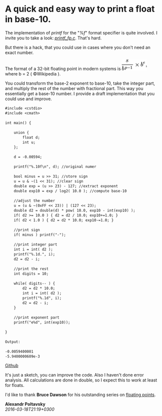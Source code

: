
# A quick and easy way to print a float in base-10.

  The implementation of *printf* for the "*%f*" format specifier is quite involved. 
  I invite you to take a look: [*printf_fp.c*](https://gcc.gnu.org/bugzilla/attachment.cgi?id=24137). That's hard.

  But there is a hack, that you could use in cases where you don't need an exact number.

  The format of a 32-bit floating point in modern systems is 
  ![float format](images/fp-format.png "Floating point number format") where b = 2 ( &copy;Wikipedia ).

  You could transform the base-2 exponent to base-10, take the integer part, and multiply the rest of the number with 
  fractional part. This way you essentially get a base-10 number. I provide a draft implementation that you could use
  and improve.

    #include <cstdio>
    #include <cmath>

    int main() {

        union {
            float d;
            int u;
        };

        d = -0.00594;
        
        printf("%.10f\n", d); //original numer
        
        bool minus = u >> 31; //store sign
        u = u & ~(1 << 31); //clear sign
        double exp = (u >> 23) - 127; //extract exponent
        double exp10 = exp / log2( 10.0 ); //compute base-10

        //adjust the number
        u = (u & ~(0xFF << 23)) | (127 << 23);
        double d2 = double(d) * pow( 10.0, exp10 - int(exp10) ); 
        if( d2 >= 10.0 ) { d2 = d2 / 10.0; exp10+=1.0; }
        if( d2 < 1.0 ) { d2 = d2 * 10.0; exp10-=1.0; }

        //print sign
        if( minus ) printf("-");
    
        //print integer part
        int i = int( d2 );
        printf("%.1d.", i);
        d2 = d2 - i;
        
        //print the rest
        int digits = 10; 

        while( digits-- ) { 
            d2 = d2 * 10.0;
            int i = int( d2 );
            printf("%.1d", i);
            d2 = d2 - i;
        }
        
        //print exponent part
        printf("e%d", int(exp10));

    }

    Output:

    -0.0059400001
    -5.9400000609e-3

  [Github](https://github.com/alexpolt/poetry/blob/master/print-fp.cpp)

  It's just a sketch, you can improve the code. Also I haven't done error analysis. 
  All calculations are done in double, so I expect this to work at least for floats.

  I'd like to thank **Bruce Dawson** for his outstanding series on 
  [floating points](https://randomascii.wordpress.com/category/floating-point/).

  **Alexandr Poltavsky**  
  *2016-03-18T21:19+0300*


